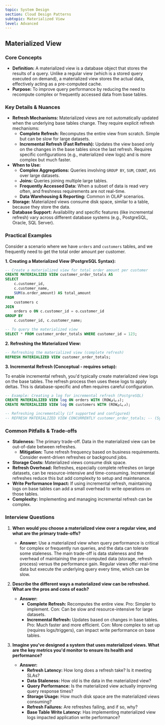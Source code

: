 ```yaml
---
topic: System Design
section: Cloud Design Patterns
subtopic: Materialized View
level: Advanced
---
```


## Materialized View
### Core Concepts

*   **Definition:** A materialized view is a database object that stores the results of a query. Unlike a regular view (which is a stored query executed on demand), a materialized view stores the actual data, effectively acting as a pre-computed cache.
*   **Purpose:** To improve query performance by reducing the need to recompute complex or frequently accessed data from base tables.

### Key Details & Nuances

*   **Refresh Mechanisms:** Materialized views are not automatically updated when the underlying base tables change. They require explicit refresh mechanisms:
    *   **Complete Refresh:** Recomputes the entire view from scratch. Simple but can be slow for large datasets.
    *   **Incremental Refresh (Fast Refresh):** Updates the view based only on the changes in the base tables since the last refresh. Requires specific configurations (e.g., materialized view logs) and is more complex but much faster.
*   **When to Use:**
    *   **Complex Aggregations:** Queries involving `GROUP BY`, `SUM`, `COUNT`, `AVG` over large datasets.
    *   **Joins:** Queries joining multiple large tables.
    *   **Frequently Accessed Data:** When a subset of data is read very often, and freshness requirements are not real-time.
    *   **Data Warehousing & Reporting:** Common in OLAP scenarios.
*   **Storage:** Materialized views consume disk space, similar to a table, because they store the data.
*   **Database Support:** Availability and specific features (like incremental refresh) vary across different database systems (e.g., PostgreSQL, Oracle, SQL Server).

### Practical Examples

Consider a scenario where we have `orders` and `customers` tables, and we frequently need to get the total order amount per customer.

**1. Creating a Materialized View (PostgreSQL Syntax):**

```sql
-- Create a materialized view for total order amount per customer
CREATE MATERIALIZED VIEW customer_order_totals AS
SELECT
    c.customer_id,
    c.customer_name,
    SUM(o.order_amount) AS total_amount
FROM
    customers c
JOIN
    orders o ON c.customer_id = o.customer_id
GROUP BY
    c.customer_id, c.customer_name;

-- To query the materialized view
SELECT * FROM customer_order_totals WHERE customer_id = 123;
```

**2. Refreshing the Materialized View:**

```sql
-- Refreshing the materialized view (complete refresh)
REFRESH MATERIALIZED VIEW customer_order_totals;
```

**3. Incremental Refresh (Conceptual - requires setup):**

To enable incremental refresh, you'd typically create materialized view logs on the base tables. The refresh process then uses these logs to apply deltas. This is database-specific and often requires careful configuration.

```sql
-- Example: Creating a log for incremental refresh (PostgreSQL)
CREATE MATERIALIZED VIEW log ON orders WITH (ROWدیای);
CREATE MATERIALIZED VIEW log ON customers WITH (ROWدیای);

-- Refreshing incrementally (if supported and configured)
-- REFRESH MATERIALIZED VIEW CONCURRENTLY customer_order_totals; -- (Syntax varies)
```

### Common Pitfalls & Trade-offs

*   **Staleness:** The primary trade-off. Data in the materialized view can be out-of-date between refreshes.
    *   **Mitigation:** Tune refresh frequency based on business requirements. Consider event-driven refreshes or background jobs.
*   **Storage Costs:** Materialized views consume disk space.
*   **Refresh Overhead:** Refreshes, especially complete refreshes on large datasets, can be resource-intensive and time-consuming. Incremental refreshes reduce this but add complexity to setup and maintenance.
*   **Write Performance Impact:** If using incremental refresh, maintaining logs on base tables can add a small overhead to write operations on those tables.
*   **Complexity:** Implementing and managing incremental refresh can be complex.

### Interview Questions

1.  **When would you choose a materialized view over a regular view, and what are the primary trade-offs?**
    *   **Answer:** Use a materialized view when query performance is critical for complex or frequently run queries, and the data can tolerate some staleness. The main trade-off is data staleness and the overhead of maintaining the pre-computed data (storage, refresh process) versus the performance gain. Regular views offer real-time data but execute the underlying query every time, which can be slow.

2.  **Describe the different ways a materialized view can be refreshed. What are the pros and cons of each?**
    *   **Answer:**
        *   **Complete Refresh:** Recomputes the entire view. Pro: Simpler to implement. Con: Can be slow and resource-intensive for large datasets.
        *   **Incremental Refresh:** Updates based on changes in base tables. Pro: Much faster and more efficient. Con: More complex to set up (requires logs/triggers), can impact write performance on base tables.

3.  **Imagine you've designed a system that uses materialized views. What are the key metrics you'd monitor to ensure its health and performance?**
    *   **Answer:**
        *   **Refresh Latency:** How long does a refresh take? Is it meeting SLAs?
        *   **Data Staleness:** How old is the data in the materialized view?
        *   **Query Performance:** Is the materialized view actually improving query response times?
        *   **Storage Usage:** How much disk space are the materialized views consuming?
        *   **Refresh Failures:** Are refreshes failing, and if so, why?
        *   **Base Table Write Latency:** Has implementing materialized view logs impacted application write performance?